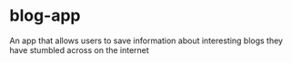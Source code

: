 # blog-app
An app that allows users to save information about interesting blogs they have stumbled across on the internet
